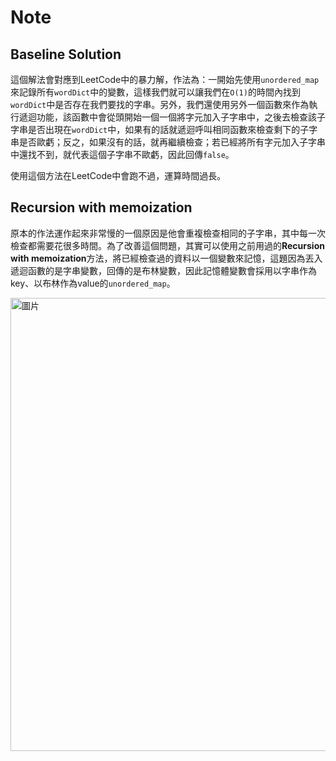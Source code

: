 # Note

## Baseline Solution

這個解法會對應到LeetCode中的暴力解，作法為：一開始先使用`unordered_map`來記錄所有`wordDict`中的變數，這樣我們就可以讓我們在`O(1)`的時間內找到`wordDict`中是否存在我們要找的字串。另外，我們還使用另外一個函數來作為執行遞迴功能，該函數中會從頭開始一個一個將字元加入子字串中，之後去檢查該子字串是否出現在`wordDict`中，如果有的話就遞迴呼叫相同函數來檢查剩下的子字串是否歐虧；反之，如果沒有的話，就再繼續檢查；若已經將所有字元加入子字串中還找不到，就代表這個子字串不歐虧，因此回傳`false`。

使用這個方法在LeetCode中會跑不過，運算時間過長。

## Recursion with memoization

原本的作法運作起來非常慢的一個原因是他會重複檢查相同的子字串，其中每一次檢查都需要花很多時間。為了改善這個問題，其實可以使用之前用過的**Recursion with memoization**方法，將已經檢查過的資料以一個變數來記憶，這題因為丟入遞迴函數的是字串變數，回傳的是布林變數，因此記憶體變數會採用以字串作為key、以布林作為value的`unordered_map`。

<img width="725" alt="圖片" src="https://user-images.githubusercontent.com/55487740/158025377-5f3de77e-c8de-4795-b2c9-14f64c938c4e.png">
